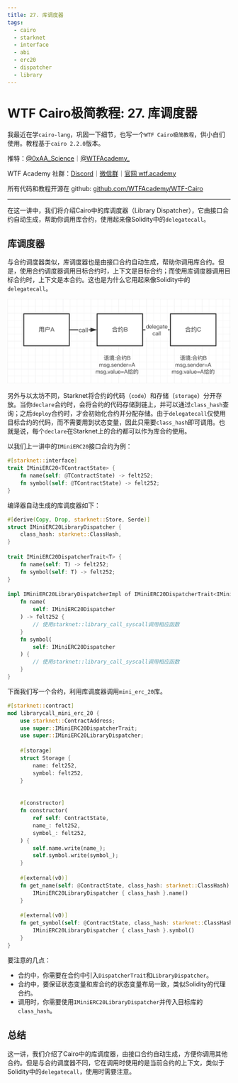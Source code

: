 ```yaml
---
title: 27. 库调度器
tags:
  - cairo
  - starknet
  - interface
  - abi
  - erc20
  - dispatcher
  - library
---
```


# WTF Cairo极简教程: 27. 库调度器

我最近在学`cairo-lang`，巩固一下细节，也写一个`WTF Cairo极简教程`，供小白们使用。教程基于`cairo 2.2.0`版本。

推特：[@0xAA_Science](https://twitter.com/0xAA_Science)｜[@WTFAcademy_](https://twitter.com/WTFAcademy_)

WTF Academy 社群：[Discord](https://discord.gg/5akcruXrsk)｜[微信群](https://docs.google.com/forms/d/e/1FAIpQLSe4KGT8Sh6sJ7hedQRuIYirOoZK_85miz3dw7vA1-YjodgJ-A/viewform?usp=sf_link)｜[官网 wtf.academy](https://wtf.academy)

所有代码和教程开源在 github: [github.com/WTFAcademy/WTF-Cairo](https://github.com/WTFAcademy/WTF-Cairo)

---

在这一讲中，我们将介绍Cairo中的库调度器（Library Dispatcher），它由接口合约自动生成，帮助你调用库合约，使用起来像Solidity中的`delegatecall`。

## 库调度器

与合约调度器类似，库调度器也是由接口合约自动生成，帮助你调用库合约。但是，使用合约调度器调用目标合约时，上下文是目标合约；而使用库调度器调用目标合约时，上下文是本合约。这也是为什么它用起来像Solidity中的`delegatecall`。

![](./img/27-1.png)

另外与以太坊不同，Starknet将合约的代码（`code`）和存储（`storage`）分开存放。当你`declare`合约时，会将合约的代码存储到链上，并可以通过`class_hash`查询；之后`deploy`合约时，才会初始化合约并分配存储。由于`delegatecall`仅使用目标合约的代码，而不需要用到状态变量，因此只需要`class_hash`即可调用。也就是说，每个`declare`在Starknet上的合约都可以作为库合约使用。

以我们上一讲中的`IMiniERC20`接口合约为例：

```rust
#[starknet::interface]
trait IMiniERC20<TContractState> {
    fn name(self: @TContractState) -> felt252;
    fn symbol(self: @TContractState) -> felt252;
}
```

编译器自动生成的库调度器如下：

```rust
#[derive(Copy, Drop, starknet::Store, Serde)]
struct IMiniERC20LibraryDispatcher {
    class_hash: starknet::ClassHash,
}

trait IMiniERC20DispatcherTrait<T> {
    fn name(self: T) -> felt252;
    fn symbol(self: T) -> felt252;
}

impl IMiniERC20LibraryDispatcherImpl of IMiniERC20DispatcherTrait<IMiniERC20LibraryDispatcher> {
    fn name(
        self: IMiniERC20Dispatcher
    ) -> felt252 { 
        // 使用starknet::library_call_syscall调用相应函数
    }
    fn symbol(
        self: IMiniERC20Dispatcher
    ) {         
        // 使用starknet::library_call_syscall调用相应函数
    }
}
```

下面我们写一个合约，利用库调度器调用`mini_erc_20`库。

```rust
#[starknet::contract]
mod librarycall_mini_erc_20 {
    use starknet::ContractAddress;
    use super::IMiniERC20DispatcherTrait;
    use super::IMiniERC20LibraryDispatcher;

    #[storage]
    struct Storage {
        name: felt252,
        symbol: felt252,
    }


    #[constructor]
    fn constructor(
        ref self: ContractState,
        name_: felt252,
        symbol_: felt252,
    ) {
        self.name.write(name_);
        self.symbol.write(symbol_);
    }

    #[external(v0)]
    fn get_name(self: @ContractState, class_hash: starknet::ClassHash) -> felt252 {
        IMiniERC20LibraryDispatcher { class_hash }.name()
    }

    #[external(v0)]
    fn get_symbol(self: @ContractState, class_hash: starknet::ClassHash) -> felt252 {
        IMiniERC20LibraryDispatcher { class_hash }.symbol()
    }
}
```

要注意的几点：

- 合约中，你需要在合约中引入`DispatcherTrait`和`LibraryDispatcher`。
- 合约中，要保证状态变量和库合约的状态变量布局一致，类似Solidity的代理合约。
- 调用时，你需要使用`IMiniERC20LibraryDispatcher`并传入目标库的`class_hash`。

## 总结

这一讲，我们介绍了Cairo中的库调度器，由接口合约自动生成，方便你调用其他合约。但是与合约调度器不同，它在调用时使用的是当前合约的上下文，类似于Solidity中的`delegatecall`，使用时需要注意。